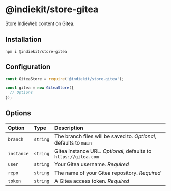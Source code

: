 # @indiekit/store-gitea

Store IndieWeb content on Gitea.

## Installation

`npm i @indiekit/store-gitea`

## Configuration

```js
const GiteaStore = require('@indiekit/store-gitea');

const gitea = new GiteaStore({
  // Options
});
```

## Options

| Option | Type | Description |
| :----- | :--- | :---------- |
| `branch` | `string` | The branch files will be saved to. *Optional*, defaults to `main` |
| `instance` | `string` | Gitea instance URL. *Optional*, defaults to `https://gitea.com` |
| `user` | `string` | Your Gitea username. *Required* |
| `repo` | `string` | The name of your Gitea repository. *Required* |
| `token` | `string` | A Gitea access token. *Required* |
